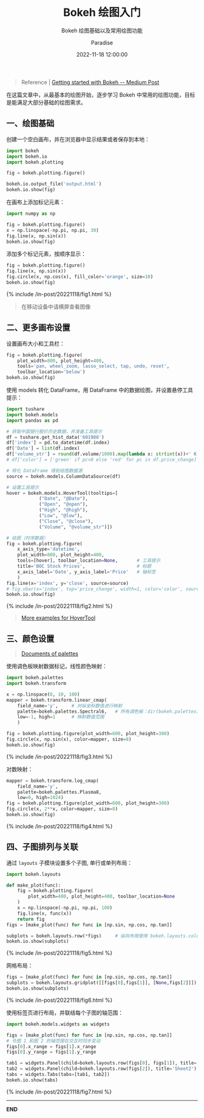 ﻿---
layout:     post
title:      "Bokeh 绘图入门"
subtitle:   "Bokeh 绘图基础以及常用绘图功能"
date:       2022-11-18 12:00:00
author:     "Paradise"
header-style: text
tags:
    - 数据可视化
    - Python
    - 总结
---

> Reference \| [Getting started with Bokeh -- Medium Post](https://towardsdatascience.com/getting-started-with-bokeh-effortlessly-elegant-interactive-data-visualisations-in-python-703249565bb3)

在这篇文章中，从最基本的绘图开始，逐步学习 Bokeh 中常用的绘图功能，目标是能满足大部分基础的绘图需求。

## 一、绘图基础

创建一个空白画布，并在浏览器中显示结果或者保存到本地：

```python
import bokeh
import bokeh.io
import bokeh.plotting

fig = bokeh.plotting.figure()

bokeh.io.output_file('output.html')
bokeh.io.show(fig)
```

在画布上添加标记元素：

```python
import numpy as np

fig = bokeh.plotting.figure()
x = np.linspace(-np.pi, np.pi, 30)
fig.line(x, np.sin(x))
bokeh.io.show(fig)
```

添加多个标记元素，按顺序显示：

```python
fig = bokeh.plotting.figure()
fig.line(x, np.sin(x))
fig.circle(x, np.cos(x), fill_color='orange', size=10)
bokeh.io.show(fig)
```

{% include /in-post/20221118/fig1.html %}

> 在移动设备中请横屏查看图像

## 二、更多画布设置

设置画布大小和工具栏：

```python
fig = bokeh.plotting.figure(
    plot_width=800, plot_height=400,
    tools='pan, wheel_zoom, lasso_select, tap, undo, reset',
    toolbar_location='below')
bokeh.io.show(fig)
```

使用 models 转化 DataFrame，用 DataFrame 中的数据绘图，并设置悬停工具提示：

```python
import tushare
import bokeh.models
import pandas as pd

# 获取中国银行股价历史数据，并准备工具提示
df = tushare.get_hist_data('601988')
df['index'] = pd.to_datetime(df.index)
df['Date'] = list(df.index)
df['volume_str'] = round(df.volume/1000).map(lambda x: str(int(x))+' K')
# df['color'] = ['green' if pc<0 else 'red' for pc in df.price_change]

# 转化 DataFrame 得到绘图数据源
source = bokeh.models.ColumnDataSource(df)

# 设置工具提示
hover = bokeh.models.HoverTool(tooltips=[
            ("Date", "@Date"),
            ("Open", "@open"),
            ("High", "@high"),
            ("Low", "@low"),
            ("Close", "@close"),
            ("Volume", "@volume_str")])

# 绘图（时序数据）
fig = bokeh.plotting.figure(
    x_axis_type='datetime', 
    plot_width=800, plot_height=400,
    tools=[hover], toolbar_location=None,       # 工具提示
    title='BOC Stock Prices',                   # 标题
    x_axis_label='Date', y_axis_label='Price'   # 轴标签
    )
fig.line(x='index', y='close', source=source)
# fig.vbar(x='index', top='price_change', width=1, color='color', source=source)
bokeh.io.show(fig)
```

{% include /in-post/20221118/fig2.html %}

> [More examples for HoverTool](https://www.programcreek.com/python/example/106843/bokeh.models.HoverTool)

## 三、颜色设置

> [Documents of palettes](https://docs.bokeh.org/en/latest/docs/reference/palettes.html#bokeh-palettes)

使用调色板映射数据标记，线性颜色映射：

```python
import bokeh.palettes
import bokeh.transform

x = np.linspace(0, 10, 100)
mapper = bokeh.transform.linear_cmap(
    field_name='y',     # 对纵坐标数值进行映射
    palette=bokeh.palettes.Spectral6,   # 所有调色板：dir(bokeh.palettes)
    low=-1, high=1      # 映射数值范围
    )

fig = bokeh.plotting.figure(plot_width=600, plot_height=300)
fig.circle(x, np.sin(x), color=mapper, size=8)
bokeh.io.show(fig)
```

{% include /in-post/20221118/fig3.html %}

对数映射：

```python
mapper = bokeh.transform.log_cmap(
    field_name='y',
    palette=bokeh.palettes.Plasma8,
    low=0, high=1024)
fig = bokeh.plotting.figure(plot_width=600, plot_height=300)
fig.circle(x, 2**x, color=mapper, size=8)
bokeh.io.show(fig)
```

{% include /in-post/20221118/fig4.html %}

## 四、子图排列与关联

通过 `layouts` 子模块设置多个子图, 单行或单列布局：

```python
import bokeh.layouts

def make_plot(func):
    fig = bokeh.plotting.figure(
        plot_width=400, plot_height=400, toolbar_location=None
    )
    x = np.linspace(-np.pi, np.pi, 100)
    fig.line(x, func(x))
    return fig
figs = [make_plot(func) for func in [np.sin, np.cos, np.tan]]

subplots = bokeh.layouts.row(*figs)     # 纵向布局使用 bokeh.layouts.column
bokeh.io.show(subplots)
```

{% include /in-post/20221118/fig5.html %}

网格布局：

```python
figs = [make_plot(func) for func in [np.sin, np.cos, np.tan]]
subplots = bokeh.layouts.gridplot([[figs[0],figs[1]], [None,figs[2]]])
bokeh.io.show(subplots)
```

{% include /in-post/20221118/fig6.html %}

使用标签页进行布局，并联结每个子图的轴范围：

```python
import bokeh.models.widgets as widgets

figs = [make_plot(func) for func in [np.sin, np.cos, np.tan]]
# 令图 1 和图 2 的轴范围在交互时同步变动
figs[0].x_range = figs[1].x_range
figs[0].y_range = figs[1].y_range

tab1 = widgets.Panel(child=bokeh.layouts.row(figs[0], figs[1]), title='Sheet1')
tab2 = widgets.Panel(child=bokeh.layouts.row(figs[2]), title='Sheet2')
tabs = widgets.Tabs(tabs=[tab1, tab2])
bokeh.io.show(tabs)
```

{% include /in-post/20221118/fig7.html %}

--------------------

**END**
